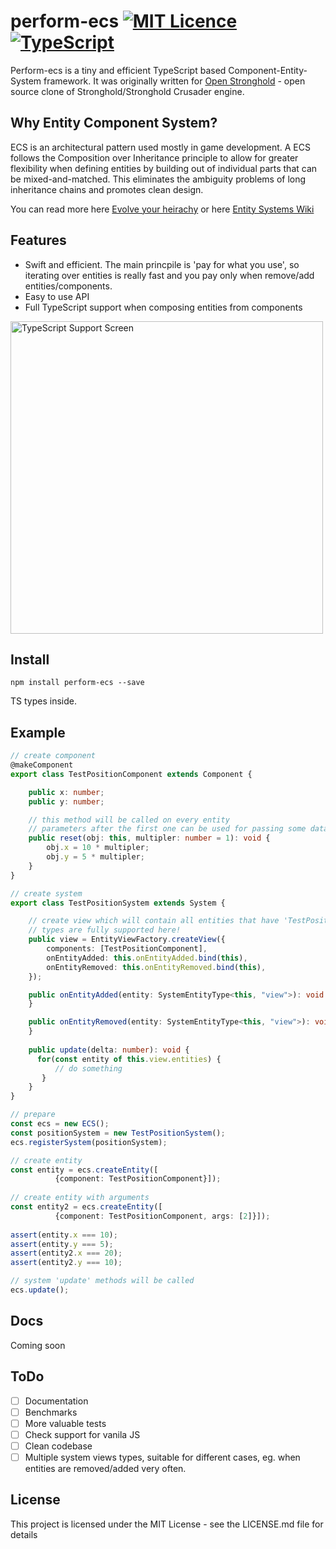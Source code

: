  # perform-ecs  [![MIT Licence](https://badges.frapsoft.com/os/mit/mit.svg?v=103)](https://opensource.org/licenses/mit-license.php) [![TypeScript](https://badges.frapsoft.com/typescript/code/typescript.svg?v=101)](https://github.com/ellerbrock/typescript-badges/)
 
 
Perform-ecs is a tiny and efficient TypeScript based Component-Entity-System framework. It was originally written for [Open Stronghold](https://github.com/fireveined/open-stronghold) - open source clone of Stronghold/Stronghold Crusader engine.

## Why Entity Component System?

ECS is an architectural pattern used mostly in game development. A ECS follows the Composition over Inheritance principle to allow for greater flexibility when defining entities by building out of individual parts that can be mixed-and-matched. This eliminates the ambiguity problems of long inheritance chains and promotes clean design. 

You can read more here [Evolve your heirachy](http://cowboyprogramming.com/2007/01/05/evolve-your-heirachy/) or here [Entity Systems Wiki](http://entity-systems.wikidot.com/)

## Features
- Swift and efficient. The main princpile is 'pay for what you use', so iterating over entities is really fast and you pay only when remove/add entities/components.
- Easy to use API
- Full TypeScript support when composing entities from components
<img src="http://open-stronghold.com/wp-content/ecs_Screen.png" alt="TypeScript Support Screen" width="500"/>

## Install

`npm install perform-ecs --save`

TS types inside.

## Example
```typescript
// create component
@makeComponent
export class TestPositionComponent extends Component {

    public x: number;
    public y: number;

    // this method will be called on every entity
    // parameters after the first one can be used for passing some data when creating entity
    public reset(obj: this, multipler: number = 1): void {
        obj.x = 10 * multipler;
        obj.y = 5 * multipler;
    }
}

// create system
export class TestPositionSystem extends System {

    // create view which will contain all entities that have 'TestPositionComponent'
    // types are fully supported here!
    public view = EntityViewFactory.createView({
        components: [TestPositionComponent],
        onEntityAdded: this.onEntityAdded.bind(this),
        onEntityRemoved: this.onEntityRemoved.bind(this),
    });

    public onEntityAdded(entity: SystemEntityType<this, "view">): void {
    }

    public onEntityRemoved(entity: SystemEntityType<this, "view">): void {
    }
    
    public update(delta: number): void {
      for(const entity of this.view.entities) {
          // do something
       }
    }
}

// prepare
const ecs = new ECS();
const positionSystem = new TestPositionSystem();
ecs.registerSystem(positionSystem);

// create entity
const entity = ecs.createEntity([
          {component: TestPositionComponent}]);
   
// create entity with arguments    
const entity2 = ecs.createEntity([
          {component: TestPositionComponent, args: [2]}]);   
          
assert(entity.x === 10);
assert(entity.y === 5);
assert(entity2.x === 20);
assert(entity2.y === 10);

// system 'update' methods will be called
ecs.update();
```

## Docs
Coming soon

## ToDo

- [ ] Documentation
- [ ] Benchmarks
- [ ] More valuable tests
- [ ] Check support for vanila JS
- [ ] Clean codebase
- [ ] Multiple system views types, suitable for different cases, eg. when entities are removed/added very often.

## License
This project is licensed under the MIT License - see the LICENSE.md file for details
